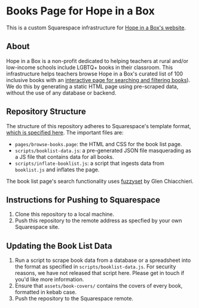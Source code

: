# Books Page for Hope in a Box

This is a custom Squarespace infrastructure for [Hope in a Box's website](https://hopeinabox.org/).

## About

Hope in a Box is a non-profit dedicated to helping teachers at rural and/or low-income schools include LGBTQ+ books in their classroom.
This infrastructure helps teachers browse Hope in a Box's curated list of 100 inclusive books with an [interactive page for searching and filtering books](https://hopeinabox.org/books)).
We do this by generating a static HTML page using pre-scraped data, without the use of any database or backend.

## Repository Structure

The structure of this repository adheres to Squarespace's template format, [which is specified here](https://developers.squarespace.com/template-overview).
The important files are:

- `pages/browse-books.page`: the HTML and CSS for the book list page.
- `scripts/booklist-data.js`: a pre-generated JSON file masquerading as a JS file that contains data for all books.
- `scripts/inflate-booklist.js`: a script that ingests data from `booklist.js` and inflates the page.

The book list page's search functionality uses [fuzzyset](https://github.com/Glench/fuzzyset.js) by Glen Chiacchieri.

## Instructions for Pushing to Squarespace

1. Clone this repository to a local machine.
2. Push this repository to the remote address as specfied by your own Squarespace site.

## Updating the Book List Data

1. Run a script to scrape book data from a database or a spreadsheet into the format as specified in `scripts/booklist-data.js`. For security reasons, we have not released that script here. Please get in touch if you'd like more information.
2. Ensure that `assets/book-covers/` contains the covers of every book, formatted in kebab case.
3. Push the repository to the Squarespace remote.

